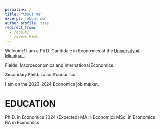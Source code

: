 ```yaml
---
permalink: /
title: "About me"
excerpt: "About me"
author_profile: true
redirect_from: 
  - /about/
  - /about.html
---
```


Welcome! 
I am a Ph.D. Candidate in Economics at the <a href="https://lsa.umich.edu/econ/doctoral-program.html" target="_blank"> University of Michigan </a>. 

Fields: Macroeconomics and International Economics.

Secondary Field: Labor Economics.

I am on the 2023-2024 Economics job market.



EDUCATION
======

Ph.D. in Economics 2024 (Expected)
MA in Economics 
MSc. in Economics
BA in Economics


